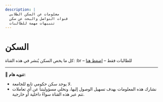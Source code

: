 ```yaml
---
description: |
  معلومات عن السكن الطلابي
  قنوات التواصل والبحث عن سكن
  تنبيهات مهمة للطالبات
---
```


# السكن

كل ما يخص السكن يُنشر في هذه القناة: :br – للطالبات فقط – [اضغط هنا](https://t.me/umalqura1)

---

**📌 تنويه هام:**

- لا يوجد سكن حكومي تابع للجامعة.
- نشارك هذه المعلومات بهدف تسهيل الوصول إليها، ونخلي مسؤوليتنا عن أي تعاملات تتم عبر هذه القناة سواءً داخلية أو خارجية.
